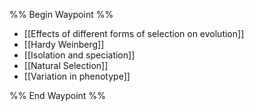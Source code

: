 %% Begin Waypoint %%
- [[Effects of different forms of selection on evolution]]
- [[Hardy Weinberg]]
- [[Isolation and speciation]]
- [[Natural Selection]]
- [[Variation in phenotype]]

%% End Waypoint %%
